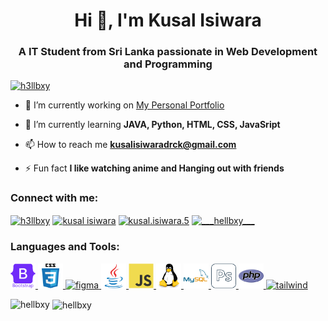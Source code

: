 <h1 align="center">Hi 👋, I'm Kusal Isiwara</h1>
<h3 align="center">A IT Student from Sri Lanka passionate in Web Development and Programming</h3>

<p align="left"> <a href="https://twitter.com/h3llbxy" target="blank"><img src="https://img.shields.io/twitter/follow/h3llbxy?logo=twitter&style=for-the-badge" alt="h3llbxy" /></a> </p>

- 🔭 I’m currently working on [My Personal Portfolio](http://160.16.94.198/~k247042/index.html)

- 🌱 I’m currently learning **JAVA, Python, HTML, CSS, JavaSript**

- 📫 How to reach me **kusalisiwaradrck@gmail.com**

- ⚡ Fun fact **I like watching anime and Hanging out with friends**

<h3 align="left">Connect with me:</h3>
<p align="left">
<a href="https://twitter.com/h3llbxy" target="blank"><img align="center" src="https://raw.githubusercontent.com/rahuldkjain/github-profile-readme-generator/master/src/images/icons/Social/twitter.svg" alt="h3llbxy" height="30" width="40" /></a>
<a href="https://linkedin.com/in/kusal isiwara" target="blank"><img align="center" src="https://raw.githubusercontent.com/rahuldkjain/github-profile-readme-generator/master/src/images/icons/Social/linked-in-alt.svg" alt="kusal isiwara" height="30" width="40" /></a>
<a href="https://fb.com/kusal.isiwara.5" target="blank"><img align="center" src="https://raw.githubusercontent.com/rahuldkjain/github-profile-readme-generator/master/src/images/icons/Social/facebook.svg" alt="kusal.isiwara.5" height="30" width="40" /></a>
<a href="https://instagram.com/___hellbxy___" target="blank"><img align="center" src="https://raw.githubusercontent.com/rahuldkjain/github-profile-readme-generator/master/src/images/icons/Social/instagram.svg" alt="___hellbxy___" height="30" width="40" /></a>
</p>

<h3 align="left">Languages and Tools:</h3>
<p align="left"> <a href="https://getbootstrap.com" target="_blank" rel="noreferrer"> <img src="https://raw.githubusercontent.com/devicons/devicon/master/icons/bootstrap/bootstrap-plain-wordmark.svg" alt="bootstrap" width="40" height="40"/> </a> <a href="https://www.w3schools.com/css/" target="_blank" rel="noreferrer"> <img src="https://raw.githubusercontent.com/devicons/devicon/master/icons/css3/css3-original-wordmark.svg" alt="css3" width="40" height="40"/> </a> <a href="https://www.figma.com/" target="_blank" rel="noreferrer"> <img src="https://www.vectorlogo.zone/logos/figma/figma-icon.svg" alt="figma" width="40" height="40"/> </a> <a href="https://www.java.com" target="_blank" rel="noreferrer"> <img src="https://raw.githubusercontent.com/devicons/devicon/master/icons/java/java-original.svg" alt="java" width="40" height="40"/> </a> <a href="https://developer.mozilla.org/en-US/docs/Web/JavaScript" target="_blank" rel="noreferrer"> <img src="https://raw.githubusercontent.com/devicons/devicon/master/icons/javascript/javascript-original.svg" alt="javascript" width="40" height="40"/> </a> <a href="https://www.linux.org/" target="_blank" rel="noreferrer"> <img src="https://raw.githubusercontent.com/devicons/devicon/master/icons/linux/linux-original.svg" alt="linux" width="40" height="40"/> </a> <a href="https://www.mysql.com/" target="_blank" rel="noreferrer"> <img src="https://raw.githubusercontent.com/devicons/devicon/master/icons/mysql/mysql-original-wordmark.svg" alt="mysql" width="40" height="40"/> </a> <a href="https://www.photoshop.com/en" target="_blank" rel="noreferrer"> <img src="https://raw.githubusercontent.com/devicons/devicon/master/icons/photoshop/photoshop-line.svg" alt="photoshop" width="40" height="40"/> </a> <a href="https://www.php.net" target="_blank" rel="noreferrer"> <img src="https://raw.githubusercontent.com/devicons/devicon/master/icons/php/php-original.svg" alt="php" width="40" height="40"/> </a> <a href="https://tailwindcss.com/" target="_blank" rel="noreferrer"> <img src="https://www.vectorlogo.zone/logos/tailwindcss/tailwindcss-icon.svg" alt="tailwind" width="40" height="40"/> </a> </p>

<p><img align="left" src="https://github-readme-stats.vercel.app/api/top-langs?username=hellbxy&show_icons=true&locale=en&layout=compact" alt="hellbxy" /></p>

<p>&nbsp;<img align="center" src="https://github-readme-stats.vercel.app/api?username=hellbxy&show_icons=true&locale=en" alt="hellbxy" /></p>
